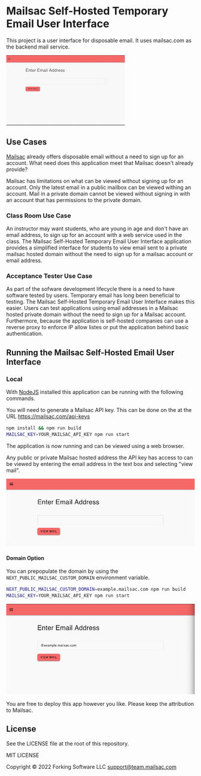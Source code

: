 # Mailsac Self-Hosted Temporary Email User Interface

This project is a user interface for disposable email. It uses mailsac.com as the backend mail service.

![Checking mail](images/example_animation.gif)

## Use Cases

[Mailsac](https://mailsac.com) already offers disposable email without a need to sign up for an account. What need does
this application meet that Mailsac doesn't already provide?

Mailsac has limitations on what can be viewed without signing up for an account. Only the latest email in a public
mailbox can be viewed withing an account. Mail in a private domain cannot be viewed without signing in with an account
that has permissions to the private domain.

### Class Room Use Case

An instructor may want students, who are young in age and don't have an email address, to sign up for an account with
a web service used in the class. The Mailsac Self-Hosted Temporary Email User Interface application provides a
simplified interface for students to view email sent to a private mailsac hosted domain without the need to sign up for
a mailsac account or email address.

### Acceptance Tester Use Case

As part of the sofware development lifecycle there is a need to have software tested by users. Temporary email has long
been beneficial to testing. The Mailsac Self-Hosted Temporary Email User Interface makes this easier. Users can test
applications using email addresses in a Mailsac hosted private domain without the need to sign up for a Mailsac account.
Furthermore, because the application is self-hosted companies can use a reverse proxy to enforce IP allow listes or put
the application behind basic authentication.

## Running the Mailsac Self-Hosted Email User Interface

### Local

With [NodeJS](https://nodejs.org/en/) installed this application can be running with the following commands.

You will need to generate a Mailsac API key. This can be done on the at the URL https://mailsac.com/api-keys

```bash
npm install && npm run build
MAILSAC_KEY=YOUR_MAILSAC_API_KEY npm run start
```

The application is now running and can be viewed using a web browser.

Any public or private Mailsac hosted address the API key has access to can be viewed by entering the email address in the
text box and selecting "view mail".



![Screenshot of Application with no domain defined](images/empty_domain.png)

#### Domain Option

You can prepopulate the domain by using the `NEXT_PUBLIC_MAILSAC_CUSTOM_DOMAIN` environment variable.

```bash
NEXT_PUBLIC_MAILSAC_CUSTOM_DOMAIN=example.mailsac.com npm run build
MAILSAC_KEY=YOUR_MAILSAC_API_KEY npm run start
```

![Screenshot of pre-populated domain](images/prepopulated_domain.png)


You are free to deploy this app however you like. Please keep the attribution to Mailsac.

## License

See the LICENSE file at the root of this repository.

MIT LICENSE

Copyright © 2022 Forking Software LLC <support@team.mailsac.com>
